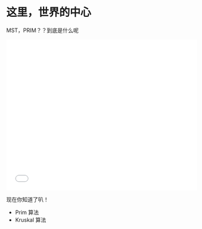 # 这里，世界的中心

MST，PRIM？？到底是什么呢

<iframe src="//player.bilibili.com/player.html?isOutside=true&aid=113927212044246&bvid=BV1GkFoerExA&cid=28171896876&p=1&autoplay=0" scrolling="no" frameborder="no" framespacing="0" allowfullscreen="true" width="100%" height="400px"></iframe>

现在你知道了叭！

- Prim 算法
- Kruskal 算法


